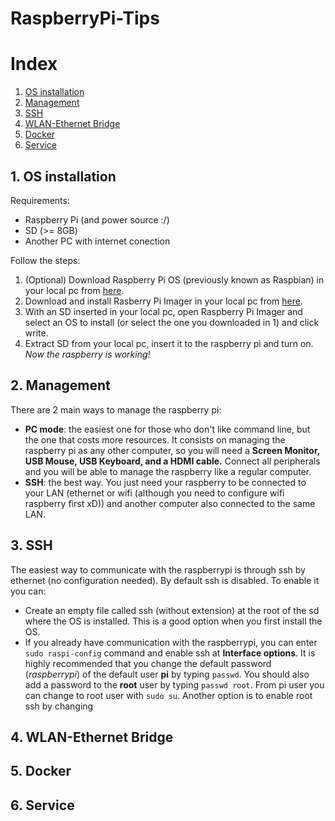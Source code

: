 # RaspberryPi-Tips
# Index
1. [OS installation](#1-os-installation)
2. [Management](#2-management)
3. [SSH](#3-ssh)
4. [WLAN-Ethernet Bridge](#4-wlan-ethernet-bridge)
5. [Docker](#5-docker)
6. [Service](#6-service)

## 1. OS installation
Requirements:
* Raspberry Pi (and power source :/)
* SD (>= 8GB)
* Another PC with internet conection

Follow the steps:
1. (Optional) Download Raspberry Pi OS (previously known as Raspbian) in your local pc from [here](https://www.raspberrypi.org/software/operating-systems/).
2. Download and install Rasberry Pi Imager in your local pc from [here](https://www.raspberrypi.org/software/).
3. With an SD inserted in your local pc, open Raspberry Pi Imager and select an OS to install (or select the one you downloaded in 1) and click write.
4. Extract SD from your local pc, insert it to the raspberry pi and turn on. _Now the raspberry is working!_

## 2. Management
There are 2 main ways to manage the raspberry pi:
* **PC mode**: the easiest one for those who don't like command line, but the one that costs more resources. It consists on managing the raspberry pi as any other computer, so you will need a **Screen Monitor, USB Mouse, USB Keyboard, and a HDMI cable.** Connect all peripherals and you will be able to manage the raspberry like a regular computer.
* **SSH**: the best way. You just need your raspberry to be connected to your LAN (ethernet or wifi (although you need to configure wifi raspberry first xD)) and another computer also connected to the same LAN.

## 3. SSH
The easiest way to communicate with the raspberrypi is through ssh by ethernet (no configuration needed). By default ssh is disabled. To enable it you can:
* Create an empty file called ssh (without extension) at the root of the sd where the OS is installed. This is a good option when you first install the OS.
* If you already have communication with the raspberrypi, you can enter ```sudo raspi-config``` command and enable ssh at **Interface options**.
It is highly recommended that you change the default password (*raspberrypi*) of the default user **pi** by typing ```passwd```. You should also add a password to the **root** user by typing ```passwd root```.
From pi user you can change to root user with ```sudo su```. Another option is to enable root ssh by changing
## 4. WLAN-Ethernet Bridge
## 5. Docker
## 6. Service
